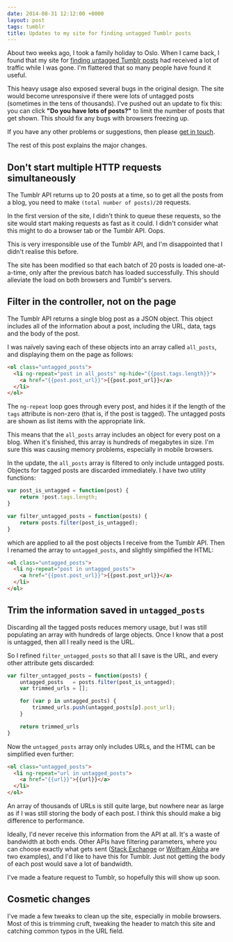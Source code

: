 ```yaml
---
date: 2014-08-31 12:12:00 +0000
layout: post
tags: tumblr
title: Updates to my site for finding untagged Tumblr posts
---
```


About two weeks ago, I took a family holiday to Oslo. When I came back, I found that my site for [finding untagged Tumblr posts][post1] had received a lot of traffic while I was gone. I'm flattered that so many people have found it useful.

This heavy usage also exposed several bugs in the original design. The site would become unresponsive if there were lots of untagged posts (sometimes in the tens of thousands). I've pushed out an update to fix this: you can click **"Do you have lots of posts?"** to limit the number of posts that get shown. This should fix any bugs with browsers freezing up.

If you have any other problems or suggestions, then please <a href="mailto:alex@alexwlchan.net?subject=Feedback on 'Find Untagged Tumblr Posts' site">get in touch</a>.

The rest of this post explains the major changes.

<!-- summary -->

## Don't start multiple HTTP requests simultaneously

The Tumblr API returns up to 20&nbsp;posts at a time, so to get all the posts from a blog, you need to make `(total number of posts)/20` requests.

In the first version of the site, I didn't think to queue these requests, so the site would start making requests as fast as it could. I didn't consider what this might to do a browser tab or the Tumblr API. Oops.

This is very irresponsible use of the Tumblr API, and I'm disappointed that I didn't realise this before.

The site has been modified so that each batch of 20&nbsp;posts is loaded one-at-a-time, only after the previous batch has loaded successfully. This should alleviate the load on both browsers and Tumblr's servers.

## Filter in the controller, not on the page

The Tumblr API returns a single blog post as a JSON object. This object includes all of the information about a post, including the URL, data, tags and the body of the post.

I was naïvely saving each of these objects into an array called `all_posts`, and displaying them on the page as follows:

```html
<ol class="untagged_posts">
  <li ng-repeat="post in all_posts" ng-hide="{{post.tags.length}}">
    <a href="{{post.post_url}}">{{post.post_url}}</a>
  </li>
</ol>
```

The `ng-repeat` loop goes through every post, and hides it if the length of the `tags` attribute is non-zero (that is, if the post is tagged). The untagged posts are shown as list items with the appropriate link.

This means that the `all_posts` array includes an object for every post on a blog. When it's finished, this array is hundreds of megabytes in size. I'm sure this was causing memory problems, especially in mobile browsers.

In the update, the `all_posts` array is filtered to only include untagged posts. Objects for tagged posts are discarded immediately. I have two utility functions:

```javascript
var post_is_untagged = function(post) {
    return !post.tags.length;
}

var filter_untagged_posts = function(posts) {
    return posts.filter(post_is_untagged);
}
```

which are applied to all the post objects I receive from the Tumblr API. Then I renamed the array to `untagged_posts`, and slightly simplified the HTML:

```html
<ol class="untagged_posts">
  <li ng-repeat="post in untagged_posts">
    <a href="{{post.post_url}}">{{post.post_url}}</a>
  </li>
</ol>
```

## Trim the information saved in `untagged_posts`

Discarding all the tagged posts reduces memory usage, but I was still populating an array with hundreds of large objects. Once I know that a post is untagged, then all I really need is the URL.

So I refined `filter_untagged_posts` so that all I save is the URL, and every other attribute gets discarded:

```javascript
var filter_untagged_posts = function(posts) {
    untagged_posts   = posts.filter(post_is_untagged);
    var trimmed_urls = [];

    for (var p in untagged_posts) {
        trimmed_urls.push(untagged_posts[p].post_url);
    }

    return trimmed_urls
}
```

Now the `untagged_posts` array only includes URLs, and the HTML can be simplified even further:

```html
<ol class="untagged_posts">
  <li ng-repeat="url in untagged_posts">
    <a href="{{url}}">{{url}}</a>
  </li>
</ol>
```

An array of thousands of URLs is still quite large, but nowhere near as large as if I was still storing the body of each post. I think this should make a big difference to performance.

Ideally, I'd never receive this information from the API at all. It's a waste of bandwidth at both ends. Other APIs have filtering parameters, where you can choose exactly what gets sent ([Stack Exchange][se] or [Wolfram Alpha][wa] are two examples), and I'd like to have this for Tumblr. Just not getting the body of each post would save a lot of bandwidth.

I've made a feature request to Tumblr, so hopefully this will show up soon.

## Cosmetic changes

I've made a few tweaks to clean up the site, especially in mobile browsers. Most of this is trimming cruft, tweaking the header to match this site and catching common typos in the URL field.

[se]: http://api.stackexchange.com/docs/filters
[wa]: http://products.wolframalpha.com/api/documentation.html#8

[post1]: http://finduntaggedtumblrposts.com/
